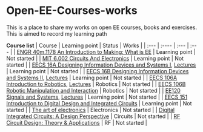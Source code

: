 # Open-EE-Courses-works
This is a place to share my works on open EE courses, books and exercises. This is aimed to record my learning path

**Course list**
| Course      | Learning point | Status     | Works	|
| :---        | :----          | :---       | :---	|
| [ENGR 40m.1178 An Introduction to Making: What is EE](https://web.stanford.edu/class/archive/engr/engr40m.1178/index.html)      | Learning point | Not started     |
| [MIT 6.002 Circuits And Electronics](https://ocw.mit.edu/courses/6-002-circuits-and-electronics-spring-2007/)      | Learning point | Not started     |
| [EECS 16A Designing Information Devices and Systems I](https://inst.eecs.berkeley.edu/~ee16a/fa22/), [Lectures](https://www.youtube.com/playlist?list=PLsNggES3qC0wGSzVXhket0O_0K7JF0TQp)      | Learning point | Not started     |
| [EECS 16B Designing Information Devices and Systems II](https://inst.eecs.berkeley.edu/~ee16b/fa20/), [Lectures](https://www.bilibili.com/video/BV1PM4y1M7mV/?spm_id_from=333.337.search-card.all.click&vd_source=928e971e8c767e85639b26fb406d36ca)      | Learning point | Not started     |
| [EECS 106A Introduction to Robotics](https://ucb-ee106.github.io/106a-fa20site/), [Lectures](https://www.bilibili.com/video/BV1jh411B7Re/?vd_source=928e971e8c767e85639b26fb406d36ca)      | Robotics | Not started     |
| [EECS 106B Robotic Manipulation and Interaction](https://ucb-ee106.github.io/106b-sp23site/)      | Robotics | Not started     |
| [EE120 Signals and Systems](https://inst.eecs.berkeley.edu/~ee120/fa19/), [Lectures](https://www.bilibili.com/video/BV1k341187vL/?p=1&vd_source=928e971e8c767e85639b26fb406d36ca)      | Learning point | Not started     |
| [EECS 151 Introduction to Digital Design and Integrated Circuits](https://www.eecs151.org/)      | Learning point | Not started     |
| [The art of electronics](https://artofelectronics.net/)	|	Electronics	|	Not started	|
| [Digital Integrated Circuits: A Design Perspective](https://www.amazon.com/Digital-Integrated-Circuits-2nd-Rabaey/dp/0130909963)	|	Circuits	|	Not started	|
| [RF Circuit Design: Theory & Applications](https://www.amazon.com/RF-Circuit-Design-Theory-Applications/dp/0131471376)	|	RF	|	Not started	|

